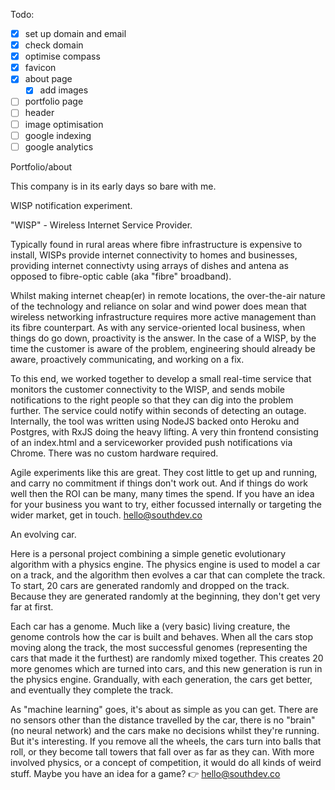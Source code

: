 Todo:

- [X] set up domain and email
- [X] check domain
- [X] optimise compass
- [X] favicon
- [X] about page
  - [X] add images
- [ ] portfolio page
- [ ] header
- [ ] image optimisation
- [ ] google indexing
- [ ] google analytics

Portfolio/about

This company is in its early days so bare with me.

WISP notification experiment.

"WISP" - Wireless Internet Service Provider.

Typically found in rural areas where fibre infrastructure is expensive to install, WISPs provide internet connectivity to homes and businesses, providing internet connectivty using arrays of dishes and antena as opposed to fibre-optic cable (aka "fibre" broadband).

Whilst making internet cheap(er) in remote locations, the over-the-air nature of the technology and reliance on solar and wind power does mean that wireless networking infrastructure requires more active management than its fibre counterpart.  As with any service-oriented local business, when things do go down, proactivity is the answer.  In the case of a WISP, by the time the customer is aware of the problem, engineering should already be aware, proactively communicating, and working on a fix.

To this end, we worked together to develop a small real-time service that monitors the customer connectivity to the WISP, and sends mobile notifications to the right people so that they can dig into the problem further.  The service could notify within seconds of detecting an outage.  Internally, the tool was written using NodeJS backed onto Heroku and Postgres, with RxJS doing the heavy lifting.  A very thin frontend consisting of an index.html and a serviceworker provided push notifications via Chrome.  There was no custom hardware required.

Agile experiments like this are great.  They cost little to get up and running, and carry no commitment if things don't work out.  And if things do work well then the ROI can be many, many times the spend.  If you have an idea for your business you want to try, either focussed internally or targeting the wider market, get in touch.  hello@southdev.co

An evolving car.

Here is a personal project combining a simple genetic evolutionary algorithm with a physics engine.  The physics engine is used to model a car on a track, and the algorithm then evolves a car that can complete the track.  To start, 20 cars are generated randomly and dropped on the track.  Because they are generated randomly at the beginning, they don't get very far at first.

Each car has a genome.  Much like a (very basic) living creature, the genome controls how the car is built and behaves.  When all the cars stop moving along the track, the most successful genomes (representing the cars that made it the furthest) are randomly mixed together.  This creates 20 more genomes which are turned into cars, and this new generation is run in the physics engine.  Grandually, with each generation, the cars get better, and eventually they complete the track.

As "machine learning" goes, it's about as simple as you can get.  There are no sensors other than the distance travelled by the car, there is no "brain" (no neural network) and the cars make no decisions whilst they're running.  But it's interesting.  If you remove all the wheels, the cars turn into balls that roll, or they become tall towers that fall over as far as they can.  With more involved physics, or a concept of competition, it would do all kinds of weird stuff.  Maybe you have an idea for a game? 👉 hello@southdev.co
